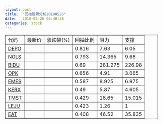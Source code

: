 ```yaml
---
layout: post
title:  "回抽股票分析20180526"
date:   2018-05-26 04:40:38
categories: stock
---
```

<script type="text/javascript">
var stockList = []
stockList.push('gb_depo');
stockList.push('gb_ngls');
stockList.push('gb_bidu');
stockList.push('gb_opk');
stockList.push('gb_emes');
stockList.push('gb_kerx');
stockList.push('gb_tmst');
stockList.push('gb_leju');
stockList.push('gb_eat');
</script>
<table border="1">
 <tr>
 <td>代码</td>
 <td>最新价</td>
 <td>涨跌幅(%)</td>
 <td>回抽比例</td>
 <td>阻力</td>
 <td>支撑</td>
</tr>
  <tr id="depo">
  <td><a href="http://stock.finance.sina.com.cn/usstock/quotes/DEPO.html" target="_blank">DEPO</a></td><td></td><td></td><td>0.816</td><td>7.63</td><td>6.05</td></tr>
  <tr id="ngls">
  <td><a href="http://stock.finance.sina.com.cn/usstock/quotes/NGLS.html" target="_blank">NGLS</a></td><td></td><td></td><td>0.793</td><td>14.365</td><td>9.68</td></tr>
  <tr id="bidu">
  <td><a href="http://stock.finance.sina.com.cn/usstock/quotes/BIDU.html" target="_blank">BIDU</a></td><td></td><td></td><td>0.69</td><td>281.275</td><td>226.98</td></tr>
  <tr id="opk">
  <td><a href="http://stock.finance.sina.com.cn/usstock/quotes/OPK.html" target="_blank">OPK</a></td><td></td><td></td><td>0.656</td><td>4.91</td><td>3.065</td></tr>
  <tr id="emes">
  <td><a href="http://stock.finance.sina.com.cn/usstock/quotes/EMES.html" target="_blank">EMES</a></td><td></td><td></td><td>0.587</td><td>8.925</td><td>6.975</td></tr>
  <tr id="kerx">
  <td><a href="http://stock.finance.sina.com.cn/usstock/quotes/KERX.html" target="_blank">KERX</a></td><td></td><td></td><td>0.49</td><td>5.87</td><td>4.605</td></tr>
  <tr id="tmst">
  <td><a href="http://stock.finance.sina.com.cn/usstock/quotes/TMST.html" target="_blank">TMST</a></td><td></td><td></td><td>0.429</td><td>18.65</td><td>15.015</td></tr>
  <tr id="leju">
  <td><a href="http://stock.finance.sina.com.cn/usstock/quotes/LEJU.html" target="_blank">LEJU</a></td><td></td><td></td><td>0.423</td><td>1.26</td><td>1</td></tr>
  <tr id="eat">
  <td><a href="http://stock.finance.sina.com.cn/usstock/quotes/EAT.html" target="_blank">EAT</a></td><td></td><td></td><td>0.408</td><td>46.52</td><td>35.835</td></tr>
</table>

